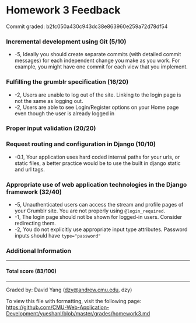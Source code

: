 Homework 3 Feedback
==================

Commit graded: b2fc050a430c943dc38e863960e259a72d78df54


### Incremental development using Git (5/10)
* -5, Ideally you should create separate commits (with detailed commit messages) for each independent change you make as you work. For example, you might have one commit for each view that you implement.

### Fulfilling the grumblr specification (16/20)
* -2, Users are unable to log out of the site. Linking to the login page is not the same as logging out.
* -2, Users are able to see Login/Register options on your Home page even though the user is already logged in

### Proper input validation (20/20)

### Request routing and configuration in Django (10/10)
* -0.1, Your application uses hard coded internal paths for your urls, or static files, a better practice would be to use the built in django static and url tags.

### Appropriate use of web application technologies in the Django framework (32/40)
* -5,  Unauthenticated users can access the stream and profile pages of your Grumblr site. You are not properly using `@login_required`.
* -1, The login page should not be shown for logged-in users. Consider redirecting them.
* -2, You do not explicitly use appropriate input type attributes. Password inputs should have `type="password"`

### Additional Information

---

#### Total score (83/100)

---

Graded by: David Yang (dzy@andrew.cmu.edu, dzy)

To view this file with formatting, visit the following page: https://github.com/CMU-Web-Application-Development/yueshanl/blob/master/grades/homework3.md

